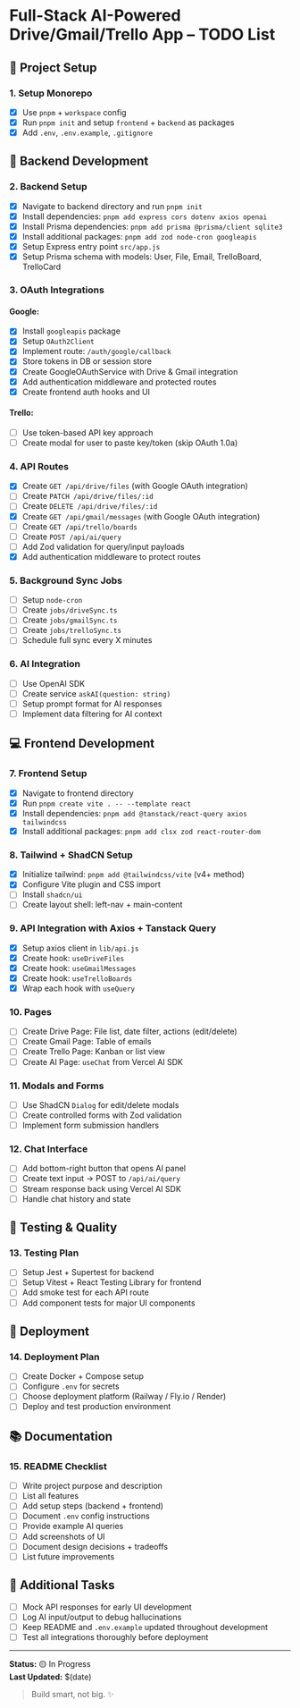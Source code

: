 # Full-Stack AI-Powered Drive/Gmail/Trello App – TODO List

## 🚀 Project Setup

### 1. Setup Monorepo
- [x] Use `pnpm` + `workspace` config
- [x] Run `pnpm init` and setup `frontend` + `backend` as packages
- [x] Add `.env`, `.env.example`, `.gitignore`

## 🔧 Backend Development

### 2. Backend Setup
- [x] Navigate to backend directory and run `pnpm init`
- [x] Install dependencies: `pnpm add express cors dotenv axios openai`
- [x] Install Prisma dependencies: `pnpm add prisma @prisma/client sqlite3`
- [x] Install additional packages: `pnpm add zod node-cron googleapis`
- [x] Setup Express entry point `src/app.js`
- [x] Setup Prisma schema with models: User, File, Email, TrelloBoard, TrelloCard

### 3. OAuth Integrations
#### Google:
- [x] Install `googleapis` package
- [x] Setup `OAuth2Client`
- [x] Implement route: `/auth/google/callback`
- [x] Store tokens in DB or session store
- [x] Create GoogleOAuthService with Drive & Gmail integration
- [x] Add authentication middleware and protected routes
- [x] Create frontend auth hooks and UI

#### Trello:
- [ ] Use token-based API key approach
- [ ] Create modal for user to paste key/token (skip OAuth 1.0a)

### 4. API Routes
- [x] Create `GET /api/drive/files` (with Google OAuth integration)
- [ ] Create `PATCH /api/drive/files/:id`
- [ ] Create `DELETE /api/drive/files/:id`
- [x] Create `GET /api/gmail/messages` (with Google OAuth integration)
- [ ] Create `GET /api/trello/boards`
- [ ] Create `POST /api/ai/query`
- [ ] Add Zod validation for query/input payloads
- [x] Add authentication middleware to protect routes

### 5. Background Sync Jobs
- [ ] Setup `node-cron`
- [ ] Create `jobs/driveSync.ts`
- [ ] Create `jobs/gmailSync.ts`
- [ ] Create `jobs/trelloSync.ts`
- [ ] Schedule full sync every X minutes

### 6. AI Integration
- [ ] Use OpenAI SDK
- [ ] Create service `askAI(question: string)`
- [ ] Setup prompt format for AI responses
- [ ] Implement data filtering for AI context

## 💻 Frontend Development

### 7. Frontend Setup
- [x] Navigate to frontend directory
- [x] Run `pnpm create vite . -- --template react`
- [x] Install dependencies: `pnpm add @tanstack/react-query axios tailwindcss`
- [x] Install additional packages: `pnpm add clsx zod react-router-dom`

### 8. Tailwind + ShadCN Setup
- [x] Initialize tailwind: `pnpm add @tailwindcss/vite` (v4+ method)
- [x] Configure Vite plugin and CSS import
- [ ] Install `shadcn/ui`
- [ ] Create layout shell: left-nav + main-content

### 9. API Integration with Axios + Tanstack Query
- [x] Setup axios client in `lib/api.js`
- [x] Create hook: `useDriveFiles`
- [x] Create hook: `useGmailMessages`
- [x] Create hook: `useTrelloBoards`
- [x] Wrap each hook with `useQuery`

### 10. Pages
- [ ] Create Drive Page: File list, date filter, actions (edit/delete)
- [ ] Create Gmail Page: Table of emails
- [ ] Create Trello Page: Kanban or list view
- [ ] Create AI Page: `useChat` from Vercel AI SDK

### 11. Modals and Forms
- [ ] Use ShadCN `Dialog` for edit/delete modals
- [ ] Create controlled forms with Zod validation
- [ ] Implement form submission handlers

### 12. Chat Interface
- [ ] Add bottom-right button that opens AI panel
- [ ] Create text input → POST to `/api/ai/query`
- [ ] Stream response back using Vercel AI SDK
- [ ] Handle chat history and state

## 🧪 Testing & Quality

### 13. Testing Plan
- [ ] Setup Jest + Supertest for backend
- [ ] Setup Vitest + React Testing Library for frontend
- [ ] Add smoke test for each API route
- [ ] Add component tests for major UI components

## 🚢 Deployment

### 14. Deployment Plan
- [ ] Create Docker + Compose setup
- [ ] Configure `.env` for secrets
- [ ] Choose deployment platform (Railway / Fly.io / Render)
- [ ] Deploy and test production environment

## 📚 Documentation

### 15. README Checklist
- [ ] Write project purpose and description
- [ ] List all features
- [ ] Add setup steps (backend + frontend)
- [ ] Document `.env` config instructions
- [ ] Provide example AI queries
- [ ] Add screenshots of UI
- [ ] Document design decisions + tradeoffs
- [ ] List future improvements

## 🎯 Additional Tasks
- [ ] Mock API responses for early UI development
- [ ] Log AI input/output to debug hallucinations
- [ ] Keep README and `.env.example` updated throughout development
- [ ] Test all integrations thoroughly before deployment

---

**Status:** 🟡 In Progress  
**Last Updated:** $(date)

> Build smart, not big. ✨ 